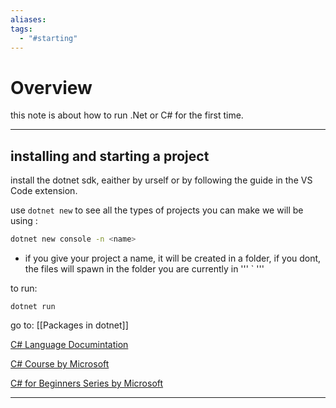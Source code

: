 ```yaml
---
aliases: 
tags:
  - "#starting"
---
```

# Overview

this note is about how to run .Net or C# for the first time.

---
## installing and starting a project

install the dotnet sdk, eaither by urself or by following the guide in the VS Code extension.

use `dotnet new` to see all the types of projects you can make
we will be using :
```bash
dotnet new console -n <name>
```
- if you give your project a name, it will be created in a folder, if you dont, the files will spawn in the folder  you are currently in
'''
`
'''


to run:
```
dotnet run
```

go to: [[Packages in dotnet]]

[C# Language Documintation ](https://learn.microsoft.com/en-us/dotnet/csharp/)

[C# Course by Microsoft](https://learn.microsoft.com/en-us/training/paths/get-started-c-sharp-part-1/)

[C# for Beginners Series by Microsoft](https://www.youtube.com/playlist?list=PLdo4fOcmZ0oULFjxrOagaERVAMbmG20Xe)

---

